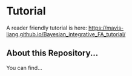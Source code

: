 # Tutorial

A reader friendly tutorial is here: https://mavis-liang.github.io/Bayesian_integrative_FA_tutorial/

## About this Repository...

You can find...
